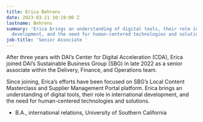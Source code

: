 ```yaml
---
title: Erica Behrens
date: 2023-03-21 10:19:00 Z
lastname: Behrens
summary: 'Erica brings an understanding of digital tools, their role in international
  development, and the need for human-centered technologies and solutions.  '
job-title: 'Senior Associate '
---
```


After three years with DAI’s Center for Digital Acceleration (CDA), Erica joined DAI’s Sustainable Business Group (SBG) in late 2022 as a senior associate within the Delivery, Finance, and Operations team. 

Since joining, Erica’s efforts have been focused on SBG’s Local Content Masterclass and Supplier Management Portal platform. Erica brings an understanding of digital tools, their role in international development, and the need for human-centered technologies and solutions.  

* B.A., international relations, University of Southern California 